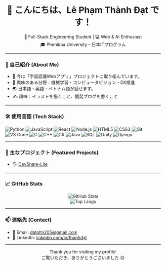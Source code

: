 <h1 align="center">👋 こんにちは、Lê Phạm Thành Đạt です！</h1>

<p align="center">
  🌱 Full-Stack Engineering Student | 💻 Web & AI Enthusiast <br/>
  🎓 Phenikaa University – 日本ITプログラム
</p>

---

### 📌 自己紹介 (About Me)
- 🔭 今は「手話認識Webアプリ」プロジェクトに取り組んでいます。
- 🧠 興味のある分野：機械学習・コンピュータビジョン・DX推進
- 🌏 日本語・英語・ベトナム語が話せます。
- ✍️ 趣味：イラストを描くこと、開発ブログを書くこと

---

### 🛠 使用言語 (Tech Stack)

![Python](https://img.shields.io/badge/-Python-333?style=flat&logo=python)
![JavaScript](https://img.shields.io/badge/-JavaScript-333?style=flat&logo=javascript)
![React](https://img.shields.io/badge/-React-333?style=flat&logo=react)
![Node.js](https://img.shields.io/badge/-Node.js-333?style=flat&logo=node.js)
![HTML5](https://img.shields.io/badge/-HTML5-333?style=flat&logo=html5)
![CSS3](https://img.shields.io/badge/-CSS3-333?style=flat&logo=css3)
![Git](https://img.shields.io/badge/-Git-333?style=flat&logo=git)
![VS Code](https://img.shields.io/badge/-VS%20Code-333?style=flat&logo=visual-studio-code)
![C](https://img.shields.io/badge/-C-333?style=flat&logo=c)
![C++](https://img.shields.io/badge/-C++-333?style=flat&logo=c%2B%2B)
![C#](https://img.shields.io/badge/-C%23-333?style=flat&logo=c-sharp)
![Java](https://img.shields.io/badge/-Java-333?style=flat&logo=java)
![SQL](https://img.shields.io/badge/-SQL-333?style=flat&logo=postgresql)
![Unity](https://img.shields.io/badge/-Unity-333?style=flat&logo=unity)
![Django](https://img.shields.io/badge/-Django-333?style=flat&logo=django)

---

### 🌟 主なプロジェクト (Featured Projects)

- 🖐️ [DevShare-Lite]([https://github.com/yourusername/sign-lang-app](https://github.com/liliusgamer/DevShare-Lite))  
  

---

### 📈 GitHub Stats

<p align="center">
  <img src="https://github-readme-stats.vercel.app/api?username=liliusgamer&show_icons=true&theme=radical" alt="GitHub Stats" />
  <br/>
  <img src="https://github-readme-stats.vercel.app/api/top-langs/?username=liliusgamer&layout=compact&theme=radical" alt="Top Langs" />
</p>

---

### 📫 連絡先 (Contact)

- 📧 Email: datpltn205@gmail.com
- 🔗 LinkedIn: [linkedin.com/in/thànhđạt](https://www.linkedin.com/in/th%C3%A0nh-%C4%91%E1%BA%A1t-0ba998369/)

---

<p align="center">
  Thank you for visiting my profile! <br/>
  ご覧いただき、ありがとうございました 😊
</p>

